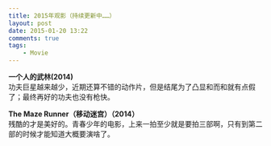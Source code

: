 ```yaml
--- 
title: 2015年观影（持续更新中……）
layout: post
date: 2015-01-20 13:22
comments: true
tags: 
    - Movie
---
```

**一个人的武林(2014)**  
功夫巨星越来越少，近期还算不错的动作片，但是结尾为了凸显和而和就有点假了；最终再好的功夫也没有枪快。

**The Maze Runner（移动迷宫）（2014）**  
残酷的才是美好的。青春少年的电影，上来一拍至少就是要拍三部啊，只有到第二部的时候才能知道大概要演啥了。







